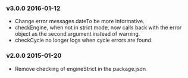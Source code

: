 ### v3.0.0 2016-01-12

* Change error messages dateTo be more informative.
* checkEngine, when not in strict mode, now calls back with the error
  object as the second argument instead of warning.
* checkCycle no longer logs when cycle errors are found.

### v2.0.0 2015-01-20

* Remove checking of engineStrict in the package.json
